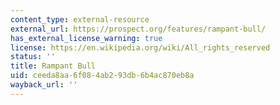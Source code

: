 ```yaml
---
content_type: external-resource
external_url: https://prospect.org/features/rampant-bull/
has_external_license_warning: true
license: https://en.wikipedia.org/wiki/All_rights_reserved
status: ''
title: Rampant Bull
uid: ceeda8aa-6f08-4ab2-93db-6b4ac870eb8a
wayback_url: ''
---
```

